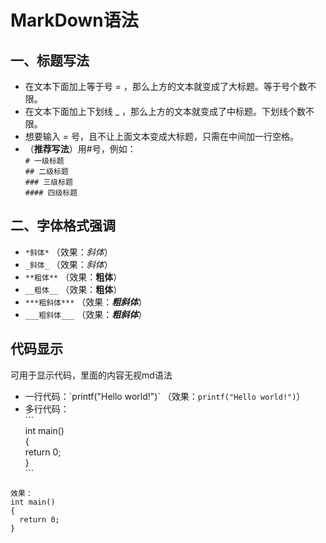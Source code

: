 # MarkDown语法
## 一、标题写法  
* 在文本下面加上等于号 = ，那么上方的文本就变成了大标题。等于号个数不限。
* 在文本下面加上下划线 _ ，那么上方的文本就变成了中标题。下划线个数不限。
* 想要输入 = 号，且不让上面文本变成大标题，只需在中间加一行空格。  
* （**推荐写法**）用#号，例如：  
`# 一级标题`  
`## 二级标题`  
`### 三级标题`  
`#### 四级标题`  
## 二、字体格式强调
* `*斜体*` （效果：*斜体*）
* `_斜体_` （效果：_斜体_）
* `**粗体**` （效果：**粗体**）
* `__粗体__` （效果：__粗体__）
* `***粗斜体***` （效果：***粗斜体***）
* `___粗斜体___` （效果：___粗斜体___）
## 代码显示
可用于显示代码，里面的内容无视md语法
* 一行代码：\`printf("Hello world!")\` （效果：`printf("Hello world!")`）
* 多行代码：  
\```  
int main()  
{  
  return 0;  
}  
\```
```
效果：
int main()
{
  return 0;
}
```
